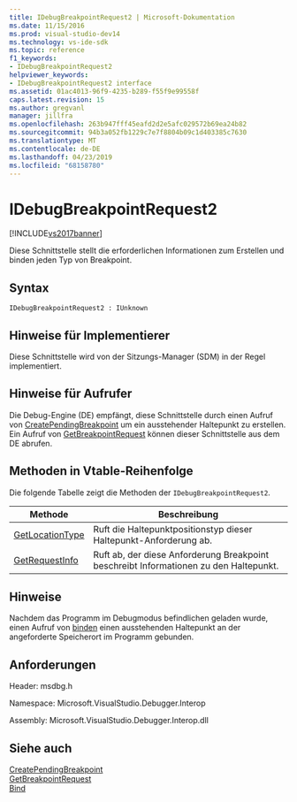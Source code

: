 ```yaml
---
title: IDebugBreakpointRequest2 | Microsoft-Dokumentation
ms.date: 11/15/2016
ms.prod: visual-studio-dev14
ms.technology: vs-ide-sdk
ms.topic: reference
f1_keywords:
- IDebugBreakpointRequest2
helpviewer_keywords:
- IDebugBreakpointRequest2 interface
ms.assetid: 01ac4013-96f9-4235-b289-f55f9e99558f
caps.latest.revision: 15
ms.author: gregvanl
manager: jillfra
ms.openlocfilehash: 263b947fff45eafd2d2e5afc029572b69ea24b82
ms.sourcegitcommit: 94b3a052fb1229c7e7f8804b09c1d403385c7630
ms.translationtype: MT
ms.contentlocale: de-DE
ms.lasthandoff: 04/23/2019
ms.locfileid: "68158780"
---
```

# <a name="idebugbreakpointrequest2"></a>IDebugBreakpointRequest2
[!INCLUDE[vs2017banner](../../../includes/vs2017banner.md)]

Diese Schnittstelle stellt die erforderlichen Informationen zum Erstellen und binden jeden Typ von Breakpoint.  
  
## <a name="syntax"></a>Syntax  
  
```  
IDebugBreakpointRequest2 : IUnknown  
```  
  
## <a name="notes-for-implementers"></a>Hinweise für Implementierer  
 Diese Schnittstelle wird von der Sitzungs-Manager (SDM) in der Regel implementiert.  
  
## <a name="notes-for-callers"></a>Hinweise für Aufrufer  
 Die Debug-Engine (DE) empfängt, diese Schnittstelle durch einen Aufruf von [CreatePendingBreakpoint](../../../extensibility/debugger/reference/idebugengine2-creatependingbreakpoint.md) um ein ausstehender Haltepunkt zu erstellen. Ein Aufruf von [GetBreakpointRequest](../../../extensibility/debugger/reference/idebugpendingbreakpoint2-getbreakpointrequest.md) können dieser Schnittstelle aus dem DE abrufen.  
  
## <a name="methods-in-vtable-order"></a>Methoden in Vtable-Reihenfolge  
 Die folgende Tabelle zeigt die Methoden der `IDebugBreakpointRequest2`.  
  
|Methode|Beschreibung|  
|------------|-----------------|  
|[GetLocationType](../../../extensibility/debugger/reference/idebugbreakpointrequest2-getlocationtype.md)|Ruft die Haltepunktpositionstyp dieser Haltepunkt-Anforderung ab.|  
|[GetRequestInfo](../../../extensibility/debugger/reference/idebugbreakpointrequest2-getrequestinfo.md)|Ruft ab, der diese Anforderung Breakpoint beschreibt Informationen zu den Haltepunkt.|  
  
## <a name="remarks"></a>Hinweise  
 Nachdem das Programm im Debugmodus befindlichen geladen wurde, einen Aufruf von [binden](../../../extensibility/debugger/reference/idebugpendingbreakpoint2-bind.md) einen ausstehenden Haltepunkt an der angeforderte Speicherort im Programm gebunden.  
  
## <a name="requirements"></a>Anforderungen  
 Header: msdbg.h  
  
 Namespace: Microsoft.VisualStudio.Debugger.Interop  
  
 Assembly: Microsoft.VisualStudio.Debugger.Interop.dll  
  
## <a name="see-also"></a>Siehe auch  
 [CreatePendingBreakpoint](../../../extensibility/debugger/reference/idebugengine2-creatependingbreakpoint.md)   
 [GetBreakpointRequest](../../../extensibility/debugger/reference/idebugpendingbreakpoint2-getbreakpointrequest.md)   
 [Bind](../../../extensibility/debugger/reference/idebugpendingbreakpoint2-bind.md)
